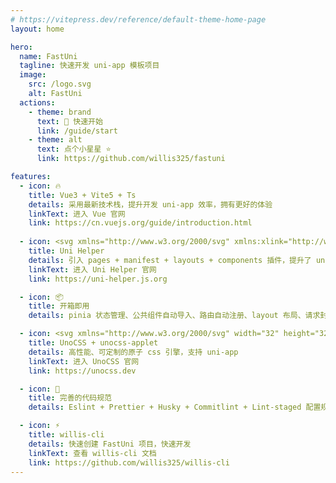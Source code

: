 ```yaml
---
# https://vitepress.dev/reference/default-theme-home-page
layout: home

hero:
  name: FastUni
  tagline: 快速开发 uni-app 模板项目
  image:
    src: /logo.svg
    alt: FastUni
  actions:
    - theme: brand
      text: 🎉 快速开始
      link: /guide/start
    - theme: alt
      text: 点个小星星 ⭐️ 
      link: https://github.com/willis325/fastuni

features:
  - icon: 🔥
    title: Vue3 + Vite5 + Ts
    details: 采用最新技术栈，提升开发 uni-app 效率，拥有更好的体验
    linkText: 进入 Vue 官网
    link: https://cn.vuejs.org/guide/introduction.html
    
  - icon: <svg xmlns="http://www.w3.org/2000/svg" xmlns:xlink="http://www.w3.org/1999/xlink" fill="none" version="1.1" width="1em" height="1em" viewBox="0 0 512 512"><defs><clipPath id="master_svg0_25_97"><rect x="0" y="0" width="512" height="512" rx="0"/></clipPath><clipPath id="master_svg1_25_11"><rect x="11" y="39" width="490" height="435" rx="0"/></clipPath></defs><g style="mix-blend-mode:passthrough" clip-path="url(#master_svg0_25_97)"><g clip-path="url(#master_svg1_25_11)"><g><path d="M51.4931,294.222767578125L205.214,437.551767578125C211.594,443.498767578125,220.016,446.812767578125,228.778,446.812767578125C237.54,446.812767578125,245.962,443.498767578125,252.342,437.551767578125L254.554,435.512767578125C238.306,411.638767578125,228.778,382.751767578125,228.778,351.655767578125C228.778,269.073767578125,295.812,202.124767578125,378.5,202.124767578125C402.575,202.124767578125,425.288,207.817767578125,445.45,217.842767578125C446.215,212.320767578125,446.556,206.797767578125,446.556,201.19076757812502L446.556,196.262767578125C446.556,136.874967578125,403.595,86.238267578125,344.983,76.467747578125C306.191,70.010717578125,266.719,82.669897578125,238.986,110.36716757812499L228.778,120.562467578125L218.569,110.36716757812499C190.837,82.669897578125,151.365,70.010717578125,112.573,76.467747578125C53.9601,86.238267578125,11,136.874967578125,11,196.262767578125L11,201.19076757812502C11,236.448767578125,25.6319,270.17876757812496,51.4931,294.222767578125ZM378.5,473.999767578125C446.13,473.999767578125,501,419.199767578125,501,351.655767578125C501,284.112767578125,446.13,229.312767578125,378.5,229.312767578125C310.87,229.312767578125,256,284.112767578125,256,351.655767578125C256,419.199767578125,310.87,473.999767578125,378.5,473.999767578125Z" fill="#2B9939" fill-opacity="1"/></g><g style="mix-blend-mode:passthrough"><path d="M322,415L441,415L441,293.5L419,293.5L419,393L344.5,393L344.5,293.5L322,293.5L322,415Z" fill="#FFFFFF" fill-opacity="1"/></g></g></g></svg>
    title: Uni Helper
    details: 引入 pages + manifest + layouts + components 插件，提升了 uni-app 的开发效率
    linkText: 进入 Uni Helper 官网
    link: https://uni-helper.js.org

  - icon: 📦
    title: 开箱即用
    details: pinia 状态管理、公共组件自动导入、路由自动注册、layout 布局、请求封装、请求/路由拦截、常用工具类...

  - icon: <svg xmlns="http://www.w3.org/2000/svg" width="32" height="32" viewBox="0 0 220 220" fill="none"><path d="M117.444 167.888C117.444 140.273 139.83 117.888 167.444 117.888V117.888C195.058 117.888 217.444 140.273 217.444 167.888V167.888C217.444 195.502 195.058 217.888 167.444 217.888V217.888C139.83 217.888 117.444 195.502 117.444 167.888V167.888Z" fill="#858585"/><path d="M117.444 53C117.444 25.3858 139.83 3 167.444 3V3C195.058 3 217.444 25.3858 217.444 53V98C217.444 100.761 215.205 103 212.444 103H122.444C119.683 103 117.444 100.761 117.444 98V53Z" fill="#CCCCCC"/><path d="M102 167.888C102 195.502 79.6142 217.888 52 217.888V217.888C24.3858 217.888 2 195.502 2 167.888L2.00001 122.888C2.00001 120.126 4.23859 117.888 7.00001 117.888L97 117.888C99.7614 117.888 102 120.126 102 122.888L102 167.888Z" fill="#4D4D4D"/></svg>
    title: UnoCSS + unocss-applet
    details: 高性能、可定制的原子 css 引擎，支持 uni-app 
    linkText: 进入 UnoCSS 官网
    link: https://unocss.dev

  - icon: 🤝
    title: 完善的代码规范
    details: Eslint + Prettier + Husky + Commitlint + Lint-staged 配置规范

  - icon: ⚡️
    title: willis-cli
    details: 快速创建 FastUni 项目，快速开发
    linkText: 查看 willis-cli 文档
    link: https://github.com/willis325/willis-cli
---
```


